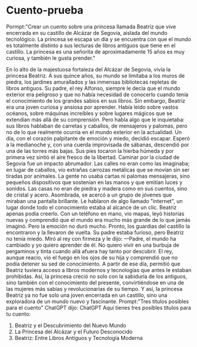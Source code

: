 # Cuento-prueba
Pormpt:"Crear un cuento sobre una princesa llamada Beatriz que vive encerrada en su castillo de Alcázar de Segovia, aislada del mundo tecnológico. La princesa se escapa un día y se encuentra con que el mundo es totalmente distinto a sus lecturas de libros antiguos que tiene en el castillo. La princesa es una señorita de aproximadamente 15 años es muy curiosa, y también le gusta prender."

En lo alto de la majestuosa fortaleza del Alcázar de Segovia, vivía la princesa Beatriz. A sus quince años, su mundo se limitaba a los muros de piedra, los jardines amurallados y las inmensas bibliotecas repletas de libros antiguos. Su padre, el rey Alfonso, siempre le decía que el mundo exterior era peligroso y que no había necesidad de conocerlo cuando tenía el conocimiento de los grandes sabios en sus libros.
Sin embargo, Beatriz era una joven curiosa y ansiosa por aprender. Había leído sobre vastos océanos, sobre máquinas increíbles y sobre lugares mágicos que se extendían más allá de su comprensión. Pero había algo que le inquietaba: sus libros hablaban de carretas y caballos, de mensajeros y palomas, pero no de lo que realmente ocurría en el mundo exterior en la actualidad.
Un día, con el corazón palpitante de emoción y miedo, decidió escapar. Esperó a la medianoche y, con una cuerda improvisada de sábanas, descendió por una de las torres más bajas. Sus pies tocaron la hierba húmeda y por primera vez sintió el aire fresco de la libertad.
Caminar por la ciudad de Segovia fue un impacto abrumador. Las calles no eran como las imaginaba; en lugar de caballos, vio extrañas carrozas metálicas que se movían sin ser tiradas por animales. La gente no usaba cartas ni palomas mensajeras, sino pequeños dispositivos que sostenían en las manos y que emitían luces y sonidos. Las casas no eran de piedra y madera como en sus cuentos, sino de cristal y acero.
Asombrada, se acercó a un grupo de jóvenes que miraban una pantalla brillante. Le hablaron de algo llamado "internet", un lugar donde todo el conocimiento estaba al alcance de un clic. Beatriz apenas podía creerlo. Con un teléfono en mano, vio mapas, leyó historias nuevas y comprendió que el mundo era mucho más grande de lo que jamás imaginó.
Pero la emoción no duró mucho. Pronto, los guardias del castillo la encontraron y la llevaron de vuelta. Su padre estaba furioso, pero Beatriz no tenía miedo. Miró al rey con firmeza y le dijo:
—Padre, el mundo ha cambiado y yo quiero aprender de él. No quiero vivir en una burbuja de pergaminos y tinta cuando allá afuera hay tanto por descubrir.
El rey, aunque reacio, vio el fuego en los ojos de su hija y comprendió que no podía detener su sed de conocimiento. A partir de ese día, permitió que Beatriz tuviera acceso a libros modernos y tecnologías que antes le estaban prohibidas. Así, la princesa creció no solo con la sabiduría de los antiguos, sino también con el conocimiento del presente, convirtiéndose en una de las mujeres más sabias y revolucionarias de su tiempo.
Y así, la princesa Beatriz ya no fue solo una joven encerrada en un castillo, sino una exploradora de un mundo nuevo y fascinante.
Prompt:"Tres títulos posibles para el cuento"
ChatGPT dijo:
ChatGPT
Aquí tienes tres posibles títulos para tu cuento:
1.	Beatriz y el Descubrimiento del Nuevo Mundo
2.	La Princesa del Alcázar y el Futuro Desconocido
3.	Beatriz: Entre Libros Antiguos y Tecnología Moderna

